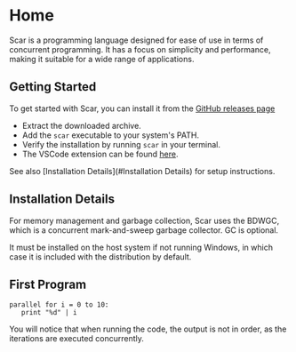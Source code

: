 # Home

Scar is a programming language designed for ease of use in terms of concurrent programming.
It has a focus on simplicity and performance, making it suitable for a wide range of applications.

## Getting Started

To get started with Scar, you can install it from the [GitHub releases page](https://github.com/navid-m/scar/releases)

-  Extract the downloaded archive.
-  Add the `scar` executable to your system's PATH.
-  Verify the installation by running `scar` in your terminal.
-  The VSCode extension can be found [here](https://marketplace.visualstudio.com/items?itemName=NavidM.scar).

See also [Installation Details](#Installation Details) for setup instructions.

## Installation Details

For memory management and garbage collection, Scar uses the BDWGC, which is a concurrent mark-and-sweep garbage collector. GC is optional.

It must be installed on the host system if not running Windows, in which case it is included with the distribution by default.

## First Program

```
parallel for i = 0 to 10:
   print "%d" | i
```

You will notice that when running the code, the output is not in order, as the iterations are executed concurrently.
